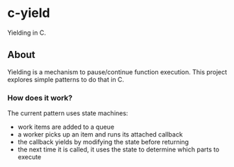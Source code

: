 # c-yield

Yielding in C.

## About

Yielding is a mechanism to pause/continue function execution. This project explores simple patterns to do that in C.

### How does it work?

The current pattern uses state machines:
- work items are added to a queue
- a worker picks up an item and runs its attached callback
- the callback yields by modifying the state before returning
- the next time it is called, it uses the state to determine which parts to execute

